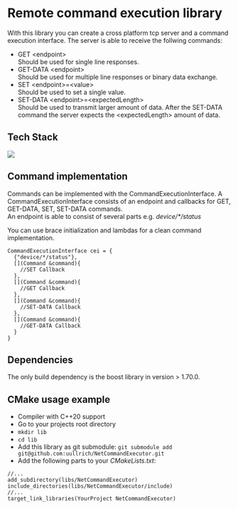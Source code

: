 <!-- Introduction -->

# Remote command execution library
With this library you can create a cross platform tcp server and a command execution interface. The server is able to receive the follwing commands:
- GET &lt;endpoint&gt;
  <br>Should be used for single line responses.
- GET-DATA &lt;endpoint&gt;
  <br>Should be used for multiple line responses or binary data exchange.
- SET &lt;endpoint&gt;=&lt;value>
  <br>Should be used to set a single value.
- SET-DATA &lt;endpoint&gt;=&lt;expectedLength&gt;
  <br>Should be used to transmit larger amount of data. After the SET-DATA command the server expects the &lt;expectedLength&gt; amount of data.

<!-- TechStack -->

## Tech Stack
<p align="left">
  <a href="https://skillicons.dev">
    <img src="https://skillicons.dev/icons?i=cpp,cmake,clion&perline=13" />
  </a>
</p>

## Command implementation
Commands can be implemented with the CommandExecutionInterface. 
A CommandExecutionInterface consists of an endpoint and callbacks for GET, GET-DATA, SET, SET-DATA commands.\
An endpoint is able to consist of several parts e.g. *device/&ast;/status*

You can use brace initialization and lambdas for a clean command implementation.
  ```
  CommandExecutionInterface cei = {
    {"device/*/status"},
    [](Command &command){
      //SET Callback
    },
    [](Command &command){
      //GET Callback
    },
    [](Command &command){
      //SET-DATA Callback
    },
    [](Command &command){
      //GET-DATA Callback
    }
  }
  ```

## Dependencies
The only build dependency is the boost library in version > 1.70.0.

## CMake usage example
- Compiler with C++20 support
- Go to your projects root directory
- ``mkdir lib``
- ``cd lib``
- Add this library as git submodule: ``git submodule add git@github.com:uullrich/NetCommandExecutor.git``
- Add the following parts to your *CMakeLists.txt*:

```
//...
add_subdirectory(libs/NetCommandExecutor)
include_directories(libs/NetCommandExecutor/include)
//...
target_link_libraries(YourProject NetCommandExecutor)
```
